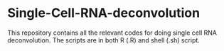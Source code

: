 # Single-Cell-RNA-deconvolution
This repository contains all the relevant codes for doing single cell RNA deconvolution. The scripts are in both R (.R) and shell (.sh) script.
